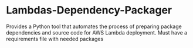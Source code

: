 # Lambdas-Dependency-Packager
Provides a Python tool that automates the process of preparing package dependencies and source code for AWS Lambda deployment.  Must have a requirements file with needed packages

